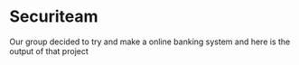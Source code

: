 # Securiteam
Our group decided to try and make a online banking system and here is the output of that project
